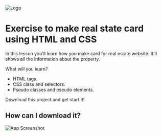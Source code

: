
![Logo](https://helloeveryone.me/wp-content/uploads/HelloEveryone-Logo-300x79.webp)


# Exercise to make real state card using HTML and CSS

In this lesson you'll learn how you make card for real estate website. It'll shows all the information about the property.

What will you learn?

- HTML tags.
- CSS class and selectors.
- Pseudo classes and pseudo elements.

Download this project and get start it!


## How can I download it?

![App Screenshot](https://helloeveryone.me/wp-content/uploads/Real-State-Card-Download.gif)

